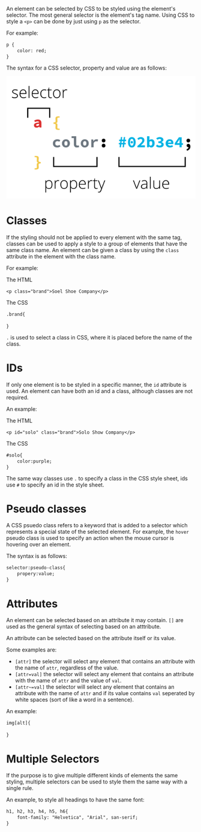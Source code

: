 An element can be selected by CSS to be styled using the element's selector. The most general selector is the element's tag name. Using CSS to style a `<p>` can be done by just using `p` as the selector.

For example:

```
p {
    color: red;
}
```

The syntax for a CSS selector, property and value are as follows:

![](./css-selector.png)


# Classes

If the styling should not be applied to every element with the same tag, classes can be used to apply a style to a group of elements that have the same class name. An element can be given a class by using the `class` attribute in the element with the class name. 

For example:

The HTML
```
<p class="brand">Soel Shoe Company</p>
```

The CSS
```
.brand{

}
```

`.` is used to select a class in CSS, where it is placed before the name of the class.

# IDs

If only one element is to be styled in a specific manner, the `id` attribute is used. An element can have both an id and a class, although classes are not required.

An example:

The HTML
```
<p id="solo" class="brand">Solo Show Company</p>
```

The CSS
```
#solo{
    color:purple;
}
```

The same way classes use `.` to specify a class in the CSS style sheet, ids use `#` to specify an id in the style sheet.

# Pseudo classes

A CSS psuedo class refers to a keyword that is added to a selector which represents a special state of the selected element. For example, the `hover` pseudo class is used to specify an action when the mouse cursor is hovering over an element.

The syntax is as follows:

```
selector:pseudo-class{
    propery:value;
}
```

# Attributes

An element can be selected based on an attribute it may contain. `[]` are used as the general syntax of selecting based on an atttribute.

An attribute can be selected based on the attribute itself or its value. 

Some examples are:

* `[attr]` the selector will select any element that contains an attribute with the name of `attr`, regardless of the value.
* `[attr=val]` the selector will select any element that contains an attribute with the name of `attr` and the value of `val`.
* `[attr~=val]` the selector will select any element that contains an attribute with the name of `attr` and if its value contains `val` seperated by white spaces (sort of like a word in a sentence).

An example:

```
img[alt]{

}
```

# Multiple Selectors

If the purpose is to give multiple different kinds of elements the same styling, multiple selectors can be used to style them the same way with a single rule.

An example, to style all headings to have the same font:

```
h1, h2, h3, h4, h5, h6{
    font-family: "Helvetica", "Arial", san-serif;
} 
```